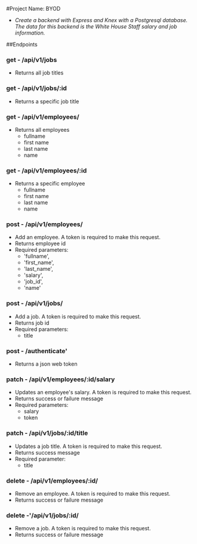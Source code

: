 #Project Name: BYOD
 -	*Create a backend with Express and Knex with a Postgresql database. The data for this backend is the White House Staff salary and job information.*


##Endpoints
### get - /api/v1/jobs
- Returns all job titles

### get - /api/v1/jobs/:id
- Returns a specific job title

### get - /api/v1/employees/
- Returns all employees
	- fullname
	- first name
	- last name
	- name
		 

### get - /api/v1/employees/:id
- Returns a specific employee
	- fullname
	- first name
	- last name
	- name


### post - /api/v1/employees/
- Add an employee. A token is required to make this request.
- Returns employee id
- Required parameters: 
	- 'fullname', 
	- 'first_name', 
	- 'last_name', 
	- 'salary', 
	- 'job_id', 
	- 'name'
	 
### post - /api/v1/jobs/
- Add a job. A token is required to make this request.
- Returns job id
- Required parameters:
	- title 
	
### post - /authenticate'
- Returns a json web token


### patch - /api/v1/employees/:id/salary 
- Updates an employee's salary. A token is required to make this request.
- Returns success or failure message
- Required parameters:
	- salary
	- token
	 
### patch - /api/v1/jobs/:id/title
- Updates a job title. A token is required to make this request.
- Returns success message
- Required parameter:
	- title 
	
### delete - /api/v1/employees/:id/
- Remove an employee. A token is required to make this request.
- Returns success or failure message

### delete -'/api/v1/jobs/:id/
- Remove a job. A token is required to make this request.
- Returns success or failure message
